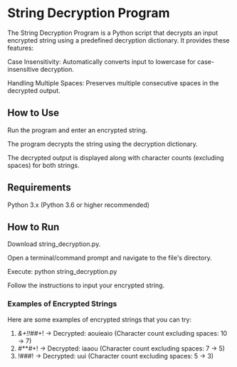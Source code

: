 # String Decryption Program
The String Decryption Program is a Python script that decrypts an input encrypted string using a predefined decryption dictionary. It provides these features:

Case Insensitivity: Automatically converts input to lowercase for case-insensitive decryption.

Handling Multiple Spaces: Preserves multiple consecutive spaces in the decrypted output.

## How to Use
Run the program and enter an encrypted string.

The program decrypts the string using the decryption dictionary.

The decrypted output is displayed along with character counts (excluding spaces) for both strings.

## Requirements
Python 3.x (Python 3.6 or higher recommended)
## How to Run
Download string_decryption.py.

Open a terminal/command prompt and navigate to the file's directory.

Execute: python string_decryption.py

Follow the instructions to input your encrypted string.

### Examples of Encrypted Strings
Here are some examples of encrypted strings that you can try:

1. *&+!!##*+! -> Decrypted: aouieaio (Character count excluding spaces: 10 -> 7)
2. #***#*+! -> Decrypted: iaaou (Character count excluding spaces: 7 -> 5)
3. !###! -> Decrypted: uui (Character count excluding spaces: 5 -> 3)
